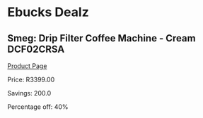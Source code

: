 
# Ebucks Dealz
## Smeg: Drip Filter Coffee Machine - Cream DCF02CRSA
[Product Page](https://www.ebucks.com/web/shop/productSelected.do?prodId=1158875430&catId=1196428103)

Price: R3399.00

Savings: 200.0

Percentage off: 40%
	